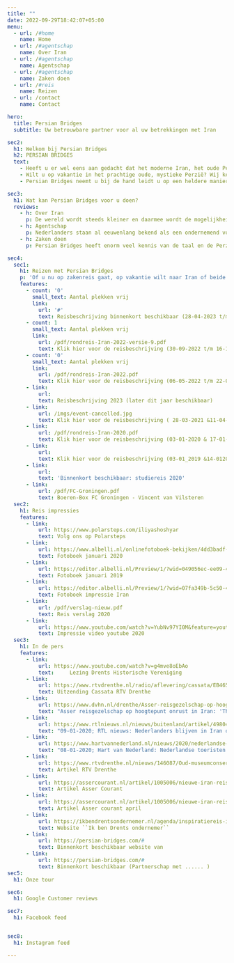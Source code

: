 ```yaml
---
title: ""
date: 2022-09-29T18:42:07+05:00
menu:
  - url: /#home
    name: Home
  - url: /#agentschap
    name: Over Iran
  - url: /#agentschap
    name: Agentschap
  - url: /#agentschap
    name: Zaken doen
  - url: /#reis
    name: Reizen
  - url: /contact
    name: Contact

hero:
  title: Persian Bridges
  subtitle: Uw betrouwbare partner voor al uw betrekkingen met Iran

sec2:
  h1: Welkom bij Persian Bridges
  h2: PERSIAN BRIDGES
  text: 
    - Heeft u er wel eens aan gedacht dat het moderne Iran, het oude Perzië, veel meer is dan u misschien dacht? Uw vakantie vieren of zaken doen met Iraanse bedrijven is mogelijk en niet moeilijk.
    - Wilt u op vakantie in het prachtige oude, mystieke Perzië? Wij kennen de meest prachtige plekken en helpen u graag met het kiezen van de beste, mooiste accommodaties.
    - Persian Bridges neemt u bij de hand leidt u op een heldere manier door het prachtige Iran.  Wij ontzorgen u bij het regelen van contacten en de details.

sec3:
  h1: Wat kan Persian Bridges voor u doen?
  reviews:
    - h: Over Iran
      p: De wereld wordt steeds kleiner en daarmee wordt de mogelijkheid om zaken te doen of op vakantie te gaan naar relatief onbekende landen steeds groter. Het moderne Iran is dan ook dichterbij dan u denkt! Ontdek wat het land u te bieden heeft. Persian Bridges helpt u graag als het gaat om zakelijke betrekkingen of een vakantie. <br><br> De naam Perzië verwijst naar het Griekse woord Persis, afgeleid van Pars, het deel van het land waar 2500 jaar geleden de oude koningen van Iran vandaan kwamen.
    - h: Agentschap
      p: Nederlanders staan al eeuwenlang bekend als een ondernemend volk. Dat doen ze binnen Europa maar ook buiten de landsgrenzen zijn ondernemende Nederlanders te vinden. Iran is een betrouwbare zakenpartner waarmee het goed zaken doen is. Persian Bridges kan hierin veel voor u betekenen. Wij kunnen u helpen met de juiste contacten en adviseren u graag over de (zakelijke) gewoontes in Iran. Onze kennis van de taal en over het land is daarbij van onschatbare meerwaarde.
    - h: Zaken doen
      p: Persian Bridges heeft enorm veel kennis van de taal en de Perzische gewoontes. U kunt ons inzetten als tolk en ook het vertalen van teksten is geen enkel probleem, bijvoorbeeld van folders en brochures.

sec4:
  sec1:
    h1: Reizen met Persian Bridges
    p: 'Of u nu op zakenreis gaat, op vakantie wilt naar Iran of beide wilt combineren: Persian Bridges regelt het voor u tot in de details. Zodat u zich kunt focussen op waarvoor u naar Iran gekomen bent. Uw vakantie of zakenreis in Iran wordt zo een onvergetelijke ervaring.<br><br>EEN GOEDE KENNIS EN VOORBEREIDING<br><br>Investeren en zaken doen vergt een goede voorbereiding en kennis van de gewoontes. Met deze juiste voorbereiding en gedegen kennis kunt u op een betrouwbare manier zaken doen. Persian Bridges helpt u graag!'
    features:
      - count: '0'
        small_text: Aantal plekken vrij
        link:
          url: '#'
          text: Reisbeschrijving binnenkort beschikbaar (28-04-2023 t/m 14-05-2023)
      - count: 1
        small_text: Aantal plekken vrij
        link:
          url: /pdf/rondreis-Iran-2022-versie-9.pdf
          text: Klik hier voor de reisbeschrijving (30-09-2022 t/m 16-10-2022)
      - count: '0'
        small_text: Aantal plekken vrij
        link:
          url: /pdf/rondreis-Iran-2022.pdf
          text: Klik hier voor de reisbeschrijving (06-05-2022 t/m 22-05-2022)
      - link:
          url: 
          text: Reisbeschrijving 2023 (later dit jaar beschikbaar)
      - link:
          url: /imgs/event-cancelled.jpg
          text: Klik hier voor de reisbeschrijving ( 28-03-2021 &11-04-2021)
      - link:
          url: /pdf/rondreis-Iran-2020.pdf
          text: Klik hier voor de reisbeschrijving (03-01-2020 & 17-01-2020)
      - link:
          url: 
          text: Klik hier voor de reisbeschrijving (03-01_2019 &14-012019)
      - link:
          url: 
          text: 'Binnenkort beschikbaar: studiereis 2020'
      - link:
          url: /pdf/FC-Groningen.pdf
          text: Boeren-Box FC Groningen - Vincent van Vilsteren
  sec2:
    h1: Reis impressies
    features:
      - link:
          url: https://www.polarsteps.com/iliyashoshyar
          text: Volg ons op Polarsteps
      - link:
          url: https://www.albelli.nl/onlinefotoboek-bekijken/4dd3badf-8a1d-4a87-99f5-d70147a26f7b?utm_campaign=SWA_widget
          text: Fotoboek januari 2020
      - link:
          url: https://editor.albelli.nl/Preview/1/?wid=049056ec-ee09-47b6-82cf-eee5c1305a79&showmenubar=true&showbuttonbuy=false&showbuttonshare=false&showcreatenew=true&showlogo=false&locale=nl&vendor=1200&popup=true#page/1
          text: Fotoboek januari 2019
      - link:
          url: https://editor.albelli.nl/Preview/1/?wid=07fa349b-5c50-4c82-94c4-75c1092c49fe&showmenubar=true&showbuttonbuy=false&showbuttonshare=false&showcreatenew=true&showlogo=false&locale=nl&vendor=1200&popup=true
          text: Fotoboek impressie Iran
      - link:
          url: /pdf/verslag-nieuw.pdf
          text: Reis verslag 2020
      - link:
          url: https://www.youtube.com/watch?v=YubNv97YI0M&feature=youtu.be&fbclid=IwAR23UtHlNVLmzcJb-ED3P3WWb1Mp6CPX7NkmG8vvD1uOH2TMksau5Vmtx4U
          text: Impressie video youtube 2020 
  sec3:
    h1: In de pers
    features:
      - link:
          url: https://www.youtube.com/watch?v=g4mve8oEbAo  
          text:     Lezing Drents Historische Vereniging
      - link:
          url: https://www.rtvdrenthe.nl/radio/aflevering/cassata/EB465403AD9B48FAC12587C200351A0D#
          text: Uitzending Cassata RTV Drenthe
      - link:
          url: https://www.dvhn.nl/drenthe/Asser-reisgezelschap-op-hoogtepunt-onrust-in-Iran-Thuisfront-smeekte-ons-om-terug-te-komen-25257214.html
          text: "Asser reisgezelschap op hoogtepunt onrust in Iran: 'Thuisfront smeekte ons om terug te komen'"
      - link:
          url: https://www.rtlnieuws.nl/nieuws/buitenland/artikel/4980486/nederlandse-reizigers-iran-niet-naar-huis
          text: "09-01-2020; RTL nieuws: Nederlanders blijven in Iran ondanks aangepast reisadvies: 'Voelen ons niet onveilig'"
      - link:
          url: https://www.hartvannederland.nl/nieuws/2020/nederlandse-toeristen-iran-blijven/
          text: "08-01-2020; Hart van Nederland: Nederlandse toeristen in Iran laten zich niet afschrikken door reisadvies"
      - link:
          url: https://www.rtvdrenthe.nl/nieuws/146087/Oud-museumconservator-als-reisleider-naar-Iran-Kers-op-de-taart
          text: Artikel RTV Drenthe
      - link:
          url: https://assercourant.nl/artikel/1005006/nieuwe-iran-reis-langs-de-culturele-hoogtepunten-van-het-land.html
          text: Artikel Asser Courant
      - link:
          url: https://assercourant.nl/artikel/1005006/nieuwe-iran-reis-langs-de-culturele-hoogtepunten-van-het-land.html
          text: Artikel Asser courant april
      - link:
          url: https://ikbendrentsondernemer.nl/agenda/inspiratiereis-iran/
          text: Website ``Ik ben Drents ondernemer``
      - link:
          url: https://persian-bridges.com/#
          text: Binnenkort beschikbaar website van
      - link:
          url: https://persian-bridges.com/#
          text: Binnenkort beschikbaar (Partnerschap met ...... ) 
sec5:
  h1: Onze tour 

sec6:
  h1: Google Customer reviews

sec7:
  h1: Facebook feed


sec8:
  h1: Instagram feed

---
```

